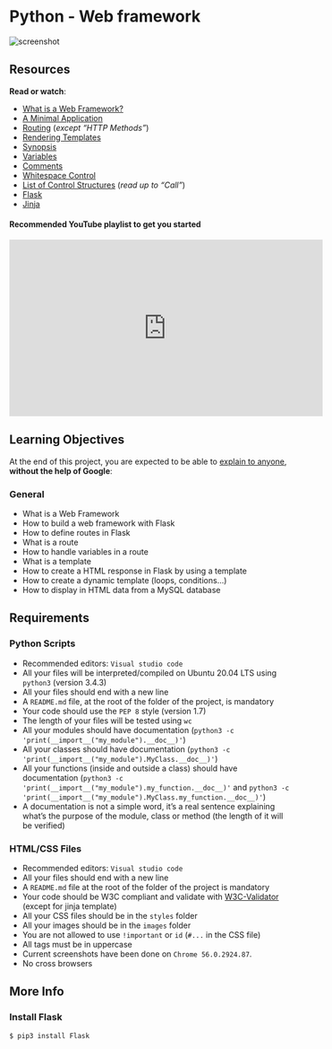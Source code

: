 # Python - Web framework

![screenshot](https://zupimages.net/up/23/35/n2gu.png)

      

<div class="panel panel-default" id="project-description">
  <div class="panel-body">
    <h2>Resources</h2>

<p><strong>Read or watch</strong>:</p>

<ul>
<li><a href="/rltoken/VrD5d350-uaXmYYf5wnl_Q" title="What is a Web Framework?" target="_blank">What is a Web Framework?</a> </li>
<li><a href="/rltoken/xs9xRllIU5HxDRgR_U9T_g" title="A Minimal Application" target="_blank">A Minimal Application</a> </li>
<li><a href="/rltoken/huHGJR4fwg15XOD5MZ-2fw" title="Routing" target="_blank">Routing</a> (<em>except &ldquo;HTTP Methods&rdquo;</em>)</li>
<li><a href="/rltoken/X31CGamabVNdaYrAOwPK0Q" title="Rendering Templates" target="_blank">Rendering Templates</a> </li>
<li><a href="/rltoken/9W3x5N43YMIyHRnhTjpFgA" title="Synopsis" target="_blank">Synopsis</a> </li>
<li><a href="/rltoken/9hSD2BTzmB0uxoVnOftfpA" title="Variables" target="_blank">Variables</a> </li>
<li><a href="/rltoken/z5Ns1wnuihQ4WbDndpAQpQ" title="Comments" target="_blank">Comments</a> </li>
<li><a href="/rltoken/pEQFQ0icBbQjdze4-vU9YQ" title="Whitespace Control" target="_blank">Whitespace Control</a> </li>
<li><a href="/rltoken/0wmUgJAD9CdVSBPHt9tMJQ" title="List of Control Structures" target="_blank">List of Control Structures</a> (<em>read up to &ldquo;Call&rdquo;</em>)</li>
<li><a href="/rltoken/nYeIHp1qGChjYiK-8dcklg" title="Flask" target="_blank">Flask</a> </li>
<li><a href="/rltoken/Vb993kjnKlUoE9Cr_sbqWQ" title="Jinja" target="_blank">Jinja</a> </li>
</ul>

<h4>Recommended YouTube playlist to get you started</h4>

<iframe width="560" height="315" src="https://www.youtube.com/embed/videoseries?si=F7-vdjIipfoZVexI&amp;list=PL-osiE80TeTs4UjLw5MM6OjgkjFeUxCYH" title="YouTube video player" frameborder="0" allow="accelerometer; autoplay; clipboard-write; encrypted-media; gyroscope; picture-in-picture; web-share" allowfullscreen></iframe>

<h2>Learning Objectives</h2>

<p>At the end of this project, you are expected to be able to <a href="/rltoken/dEkN1OLAGrsyv2QBX1LEsw" title="explain to anyone" target="_blank">explain to anyone</a>, <strong>without the help of Google</strong>:</p>

<h3>General</h3>

<ul>
<li>What is a Web Framework</li>
<li>How to build a web framework with Flask</li>
<li>How to define routes in Flask</li>
<li>What is a route</li>
<li>How to handle variables in a route</li>
<li>What is a template</li>
<li>How to create a HTML response in Flask by using a template</li>
<li>How to create a dynamic template (loops, conditions&hellip;)</li>
<li>How to display in HTML data from a MySQL database</li>
</ul>

<h2>Requirements</h2>

<h3>Python Scripts</h3>

<ul>
<li>Recommended editors: <code>Visual studio code</code></li>
<li>All your files will be interpreted/compiled on Ubuntu 20.04 LTS using <code>python3</code> (version 3.4.3)</li>
<li>All your files should end with a new line</li>
<li>A <code>README.md</code> file, at the root of the folder of the project, is mandatory</li>
<li>Your code should use the <code>PEP 8</code> style (version 1.7)</li>
<li>The length of your files will be tested using <code>wc</code></li>
<li>All your modules should have documentation (<code>python3 -c &#39;print(__import__(&quot;my_module&quot;).__doc__)&#39;</code>)</li>
<li>All your classes should have documentation (<code>python3 -c &#39;print(__import__(&quot;my_module&quot;).MyClass.__doc__)&#39;</code>)</li>
<li>All your functions (inside and outside a class) should have documentation (<code>python3 -c &#39;print(__import__(&quot;my_module&quot;).my_function.__doc__)&#39;</code> and <code>python3 -c &#39;print(__import__(&quot;my_module&quot;).MyClass.my_function.__doc__)&#39;</code>)</li>
<li>A documentation is not a simple word, it&rsquo;s a real sentence explaining what&rsquo;s the purpose of the module, class or method (the length of it will be verified)</li>
</ul>

<h3>HTML/CSS Files</h3>

<ul>
<li>Recommended editors: <code>Visual studio code</code></li>
<li>All your files should end with a new line</li>
<li>A <code>README.md</code> file at the root of the folder of the project is mandatory</li>
<li>Your code should be W3C compliant and validate with <a href="/rltoken/HlyangCutJl1T94sUj106g" title="W3C-Validator" target="_blank">W3C-Validator</a> (except for jinja template)</li>
<li>All your CSS files should be in the <code>styles</code> folder</li>
<li>All your images should be in the <code>images</code> folder</li>
<li>You are not allowed to use <code>!important</code> or <code>id</code> (<code>#...</code> in the CSS file)</li>
<li>All tags must be in uppercase</li>
<li>Current screenshots have been done on <code>Chrome 56.0.2924.87</code>. </li>
<li>No cross browsers </li>
</ul>

<h2>More Info</h2>

<h3>Install Flask</h3>

<pre><code>$ pip3 install Flask
</code></pre>

  </div>
</div>
